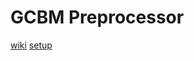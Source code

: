 # GCBM Preprocessor

[wiki](https://github.com/cat-miti/gcbm_preprocessing/wiki)
[setup](https://github.com/cat-miti/gcbm_preprocessing/wiki/software-setup)
